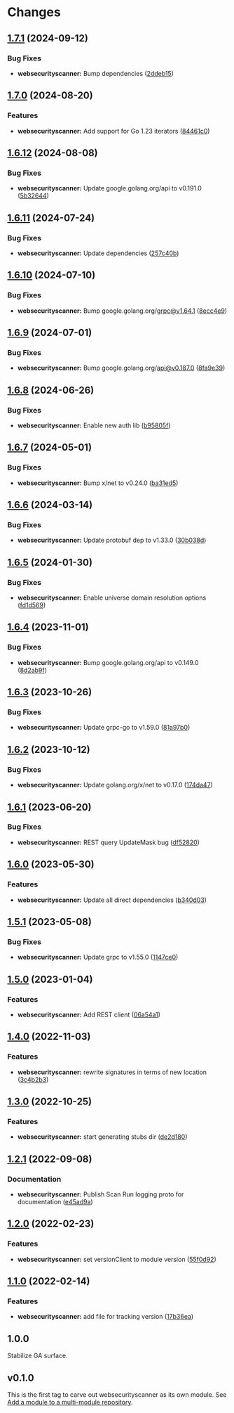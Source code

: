 # Changes

## [1.7.1](https://github.com/googleapis/google-cloud-go/compare/websecurityscanner/v1.7.0...websecurityscanner/v1.7.1) (2024-09-12)


### Bug Fixes

* **websecurityscanner:** Bump dependencies ([2ddeb15](https://github.com/googleapis/google-cloud-go/commit/2ddeb1544a53188a7592046b98913982f1b0cf04))

## [1.7.0](https://github.com/googleapis/google-cloud-go/compare/websecurityscanner/v1.6.12...websecurityscanner/v1.7.0) (2024-08-20)


### Features

* **websecurityscanner:** Add support for Go 1.23 iterators ([84461c0](https://github.com/googleapis/google-cloud-go/commit/84461c0ba464ec2f951987ba60030e37c8a8fc18))

## [1.6.12](https://github.com/googleapis/google-cloud-go/compare/websecurityscanner/v1.6.11...websecurityscanner/v1.6.12) (2024-08-08)


### Bug Fixes

* **websecurityscanner:** Update google.golang.org/api to v0.191.0 ([5b32644](https://github.com/googleapis/google-cloud-go/commit/5b32644eb82eb6bd6021f80b4fad471c60fb9d73))

## [1.6.11](https://github.com/googleapis/google-cloud-go/compare/websecurityscanner/v1.6.10...websecurityscanner/v1.6.11) (2024-07-24)


### Bug Fixes

* **websecurityscanner:** Update dependencies ([257c40b](https://github.com/googleapis/google-cloud-go/commit/257c40bd6d7e59730017cf32bda8823d7a232758))

## [1.6.10](https://github.com/googleapis/google-cloud-go/compare/websecurityscanner/v1.6.9...websecurityscanner/v1.6.10) (2024-07-10)


### Bug Fixes

* **websecurityscanner:** Bump google.golang.org/grpc@v1.64.1 ([8ecc4e9](https://github.com/googleapis/google-cloud-go/commit/8ecc4e9622e5bbe9b90384d5848ab816027226c5))

## [1.6.9](https://github.com/googleapis/google-cloud-go/compare/websecurityscanner/v1.6.8...websecurityscanner/v1.6.9) (2024-07-01)


### Bug Fixes

* **websecurityscanner:** Bump google.golang.org/api@v0.187.0 ([8fa9e39](https://github.com/googleapis/google-cloud-go/commit/8fa9e398e512fd8533fd49060371e61b5725a85b))

## [1.6.8](https://github.com/googleapis/google-cloud-go/compare/websecurityscanner/v1.6.7...websecurityscanner/v1.6.8) (2024-06-26)


### Bug Fixes

* **websecurityscanner:** Enable new auth lib ([b95805f](https://github.com/googleapis/google-cloud-go/commit/b95805f4c87d3e8d10ea23bd7a2d68d7a4157568))

## [1.6.7](https://github.com/googleapis/google-cloud-go/compare/websecurityscanner/v1.6.6...websecurityscanner/v1.6.7) (2024-05-01)


### Bug Fixes

* **websecurityscanner:** Bump x/net to v0.24.0 ([ba31ed5](https://github.com/googleapis/google-cloud-go/commit/ba31ed5fda2c9664f2e1cf972469295e63deb5b4))

## [1.6.6](https://github.com/googleapis/google-cloud-go/compare/websecurityscanner/v1.6.5...websecurityscanner/v1.6.6) (2024-03-14)


### Bug Fixes

* **websecurityscanner:** Update protobuf dep to v1.33.0 ([30b038d](https://github.com/googleapis/google-cloud-go/commit/30b038d8cac0b8cd5dd4761c87f3f298760dd33a))

## [1.6.5](https://github.com/googleapis/google-cloud-go/compare/websecurityscanner/v1.6.4...websecurityscanner/v1.6.5) (2024-01-30)


### Bug Fixes

* **websecurityscanner:** Enable universe domain resolution options ([fd1d569](https://github.com/googleapis/google-cloud-go/commit/fd1d56930fa8a747be35a224611f4797b8aeb698))

## [1.6.4](https://github.com/googleapis/google-cloud-go/compare/websecurityscanner/v1.6.3...websecurityscanner/v1.6.4) (2023-11-01)


### Bug Fixes

* **websecurityscanner:** Bump google.golang.org/api to v0.149.0 ([8d2ab9f](https://github.com/googleapis/google-cloud-go/commit/8d2ab9f320a86c1c0fab90513fc05861561d0880))

## [1.6.3](https://github.com/googleapis/google-cloud-go/compare/websecurityscanner/v1.6.2...websecurityscanner/v1.6.3) (2023-10-26)


### Bug Fixes

* **websecurityscanner:** Update grpc-go to v1.59.0 ([81a97b0](https://github.com/googleapis/google-cloud-go/commit/81a97b06cb28b25432e4ece595c55a9857e960b7))

## [1.6.2](https://github.com/googleapis/google-cloud-go/compare/websecurityscanner/v1.6.1...websecurityscanner/v1.6.2) (2023-10-12)


### Bug Fixes

* **websecurityscanner:** Update golang.org/x/net to v0.17.0 ([174da47](https://github.com/googleapis/google-cloud-go/commit/174da47254fefb12921bbfc65b7829a453af6f5d))

## [1.6.1](https://github.com/googleapis/google-cloud-go/compare/websecurityscanner/v1.6.0...websecurityscanner/v1.6.1) (2023-06-20)


### Bug Fixes

* **websecurityscanner:** REST query UpdateMask bug ([df52820](https://github.com/googleapis/google-cloud-go/commit/df52820b0e7721954809a8aa8700b93c5662dc9b))

## [1.6.0](https://github.com/googleapis/google-cloud-go/compare/websecurityscanner/v1.5.1...websecurityscanner/v1.6.0) (2023-05-30)


### Features

* **websecurityscanner:** Update all direct dependencies ([b340d03](https://github.com/googleapis/google-cloud-go/commit/b340d030f2b52a4ce48846ce63984b28583abde6))

## [1.5.1](https://github.com/googleapis/google-cloud-go/compare/websecurityscanner/v1.5.0...websecurityscanner/v1.5.1) (2023-05-08)


### Bug Fixes

* **websecurityscanner:** Update grpc to v1.55.0 ([1147ce0](https://github.com/googleapis/google-cloud-go/commit/1147ce02a990276ca4f8ab7a1ab65c14da4450ef))

## [1.5.0](https://github.com/googleapis/google-cloud-go/compare/websecurityscanner/v1.4.0...websecurityscanner/v1.5.0) (2023-01-04)


### Features

* **websecurityscanner:** Add REST client ([06a54a1](https://github.com/googleapis/google-cloud-go/commit/06a54a16a5866cce966547c51e203b9e09a25bc0))

## [1.4.0](https://github.com/googleapis/google-cloud-go/compare/websecurityscanner/v1.3.0...websecurityscanner/v1.4.0) (2022-11-03)


### Features

* **websecurityscanner:** rewrite signatures in terms of new location ([3c4b2b3](https://github.com/googleapis/google-cloud-go/commit/3c4b2b34565795537aac1661e6af2442437e34ad))

## [1.3.0](https://github.com/googleapis/google-cloud-go/compare/websecurityscanner/v1.2.1...websecurityscanner/v1.3.0) (2022-10-25)


### Features

* **websecurityscanner:** start generating stubs dir ([de2d180](https://github.com/googleapis/google-cloud-go/commit/de2d18066dc613b72f6f8db93ca60146dabcfdcc))

## [1.2.1](https://github.com/googleapis/google-cloud-go/compare/websecurityscanner/v1.2.0...websecurityscanner/v1.2.1) (2022-09-08)


### Documentation

* **websecurityscanner:** Publish Scan Run logging proto for documentation ([e45ad9a](https://github.com/googleapis/google-cloud-go/commit/e45ad9af568c59151decc0dacedf137653b576dd))

## [1.2.0](https://github.com/googleapis/google-cloud-go/compare/websecurityscanner/v1.1.0...websecurityscanner/v1.2.0) (2022-02-23)


### Features

* **websecurityscanner:** set versionClient to module version ([55f0d92](https://github.com/googleapis/google-cloud-go/commit/55f0d92bf112f14b024b4ab0076c9875a17423c9))

## [1.1.0](https://github.com/googleapis/google-cloud-go/compare/websecurityscanner/v1.0.0...websecurityscanner/v1.1.0) (2022-02-14)


### Features

* **websecurityscanner:** add file for tracking version ([17b36ea](https://github.com/googleapis/google-cloud-go/commit/17b36ead42a96b1a01105122074e65164357519e))

## 1.0.0

Stabilize GA surface.

## v0.1.0

This is the first tag to carve out websecurityscanner as its own module. See
[Add a module to a multi-module repository](https://github.com/golang/go/wiki/Modules#is-it-possible-to-add-a-module-to-a-multi-module-repository).

